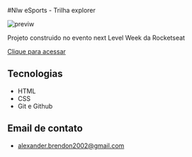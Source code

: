 #Nlw eSports - Trilha explorer

![previw](./.github/previw.png)

Projeto construido no evento next Level Week da Rocketseat

[Clique para acessar](https://bralfo.github.io/nlw-next-level/)

##  Tecnologias 
- HTML
- CSS
- Git e Github

## Email de contato

- alexander.brendon2002@gmail.com

